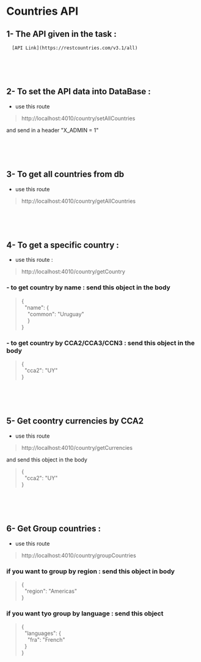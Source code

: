 # Countries API

## 1- The API given in the task : 
      [API Link](https://restcountries.com/v3.1/all)
<br><br><br>

## 2- To set the API data into DataBase :
 * use this route 
 >http://localhost:4010/country/setAllCountries

 and send in a header "X_ADMIN = 1"

<br><br><br>

 ## 3- To get all countries from db
 * use this route 
 >http://localhost:4010/country/getAllCountries

<br><br><br>

 ## 4- To get a specific country : 
* use this route : 
>http://localhost:4010/country/getCountry

### - to get country by name : send this object in the body 
> {\
  &nbsp;  "name": {\
        &nbsp; &nbsp; "common": "Uruguay"\
    &nbsp; &nbsp; }\
}

### -  to get country by CCA2/CCA3/CCN3 : send this object in the body 
> {\
  &nbsp;  "cca2": "UY"  
}

<br><br><br>

## 5- Get coontry currencies by CCA2 
* use this route
>http://localhost:4010/country/getCurrencies

and send this object in the body 
> {\
  &nbsp;  "cca2": "UY"  
}

<br><br><br>

## 6- Get Group countries : 
* use this route
> http://localhost:4010/country/groupCountries

### if you want to group by region :  send this object in body 
> {\
  &nbsp;  "region": "Americas"  
}

### if you want tyo group by language : send this object 
> {<br>
&nbsp;  "languages": { \
     &nbsp; &nbsp;    "fra": "French" \
   &nbsp; } \
}